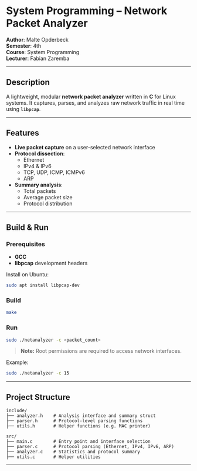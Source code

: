 # System Programming – Network Packet Analyzer

**Author**: Malte Opderbeck  
**Semester**: 4th  
**Course**: System Programming  
**Lecturer**: Fabian Zaremba

---

## Description

A lightweight, modular **network packet analyzer** written in **C** for Linux systems. 
It captures, parses, and analyzes raw network traffic in real time using **`libpcap`**.

---

## Features

- **Live packet capture** on a user-selected network interface
- **Protocol dissection**:
  - Ethernet
  - IPv4 & IPv6
  - TCP, UDP, ICMP, ICMPv6
  - ARP
- **Summary analysis**:
  - Total packets
  - Average packet size
  - Protocol distribution

---

## Build & Run

### Prerequisites

- **GCC**
- **libpcap** development headers

Install on Ubuntu:

```bash
sudo apt install libpcap-dev
```

### Build

```bash
make
```

### Run

```bash
sudo ./netanalyzer -c <packet_count>
```

> **Note:** Root permissions are required to access network interfaces.

Example:

```bash
sudo ./netanalyzer -c 15
```

---

## Project Structure

```text
include/
├── analyzer.h    # Analysis interface and summary struct
├── parser.h      # Protocol-level parsing functions
├── utils.h       # Helper functions (e.g. MAC printer)

src/
├── main.c        # Entry point and interface selection
├── parser.c      # Protocol parsing (Ethernet, IPv4, IPv6, ARP)
├── analyzer.c    # Statistics and protocol summary
├── utils.c       # Helper utilities
```

---

